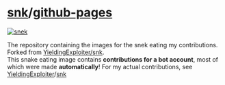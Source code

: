 # [snk](https://YieldingBot.github.io/snk/repo.html)/[github-pages](https://YieldingBot.github.io/snk/)
[![snek](https://YieldingBot.github.io/snk/github-contribution-grid-snake.svg)](https://YieldingBot.github.io/snk/)

The repository containing the images for the snek eating my contributions.<br/>
Forked from [YieldingExploiter/snk](https://github.com/YieldingExploiter/snk).<br/>
This snake eating image contains **contributions for a bot account**, most of which were made **automatically**! For my actual contributions, see [YieldingExploiter](https://yieldingexploiter.github.io)/[snk](https://yieldingexploiter.github.io/snk/)
